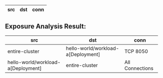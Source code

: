 | src | dst | conn |
|-----|-----|------|
## Exposure Analysis Result:
| src | dst | conn |
|-----|-----|------|
| entire-cluster | hello-world/workload-a[Deployment] | TCP 8050 |
| hello-world/workload-a[Deployment] | entire-cluster | All Connections |